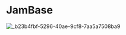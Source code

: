 # JamBase

![_b23b4fbf-5296-40ae-9cf8-7aa5a7508ba9](https://github.com/user-attachments/assets/d02e27c1-54a4-4095-9a86-5d4a0c577ffd)
